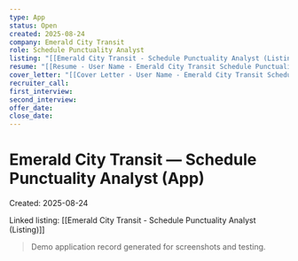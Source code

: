 ```yaml
---
type: App
status: Open
created: 2025-08-24
company: Emerald City Transit
role: Schedule Punctuality Analyst
listing: "[[Emerald City Transit - Schedule Punctuality Analyst (Listing)]]"
resume: "[[Resume - User Name - Emerald City Transit Schedule Punctuality Analyst.pdf]]"
cover_letter: "[[Cover Letter - User Name - Emerald City Transit Schedule Punctuality Analyst.pdf]]"
recruiter_call:
first_interview:
second_interview:
offer_date:
close_date:
---
```

# Emerald City Transit — Schedule Punctuality Analyst (App)

Created: 2025-08-24

Linked listing: [[Emerald City Transit - Schedule Punctuality Analyst (Listing)]]

> Demo application record generated for screenshots and testing.
